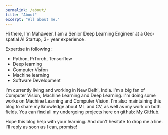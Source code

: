 ```yaml
---
permalink: /about/
title: "About"
excerpt: "All about me."
---
```



Hi there, I'm Mahaveer.
I am a Senior Deep Learning Engineer at a Geo-spatial AI Startup, 3+ year experience.


Expertise in following :

- Python, PrTorch, Tensorflow
- Deep learning 
- Computer Vision 
- Machine learning
- Software Development

I'm currently living and working in New Delhi, India. I'm a big fan of Computer Vision, Machine Learning and Deep Learning. I'm doing some works on Machine Learning and Computer Vision. I'm also maintaining this blog to share my knowledge about ML and CV, as well as my work on both fields. You can find all my undergoing projects here on github: [My GitHub](https://github.com/mahaveer0suthar).

Hope this blog help with your learning. And don't hesitate to drop me a line. I'll reply as soon as I can, promise!
